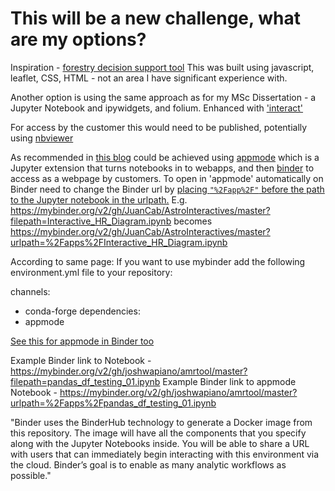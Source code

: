 # This will be a new challenge, what are my options?

Inspiration - [forestry decision support tool](http://www.forestdss.org.uk/geoforestdss/esc4.jsp#)
This was built using javascript, leaflet, CSS, HTML - not an area I have significant experience with.

Another option is using the same approach as for my MSc Dissertation - a Jupyter Notebook and ipywidgets, and folium. Enhanced with ['interact'](https://nbviewer.jupyter.org/github/python-visualization/folium_contrib/tree/master/notebooks/)

For access by the customer this would need to be published, potentially using [nbviewer](https://github.com/jupyter/nbviewer/)

As recommended in [this blog](http://buklijas.info/blog/2018/10/01/making-web-apps-with-jupyter-notebook/) could be achieved using [appmode](https://github.com/oschuett/appmode) which is
a Jupyter extension that turns notebooks in to webapps, and then [binder](https://mybinder.org/) to access as a webpage by customers.
To open in 'appmode' automatically on Binder need to change the Binder url by [placing `"%2Fapp%2F"` before the path to the Jupyter notebook in the urlpath.](https://github.com/oschuett/appmode/issues/13) E.g. https://mybinder.org/v2/gh/JuanCab/AstroInteractives/master?filepath=Interactive_HR_Diagram.ipynb becomes https://mybinder.org/v2/gh/JuanCab/AstroInteractives/master?urlpath=%2Fapps%2FInteractive_HR_Diagram.ipynb

According to same page:
If you want to use mybinder add the following environment.yml file to your repository:

channels:
  - conda-forge
dependencies:
  - appmode

[See this for appmode in Binder too](https://github.com/binder-examples/appmode)

Example Binder link to Notebook - https://mybinder.org/v2/gh/joshwapiano/amrtool/master?filepath=pandas_df_testing_01.ipynb
Example Binder link to appmode Notebook - https://mybinder.org/v2/gh/joshwapiano/amrtool/master?urlpath=%2Fapps%2Fpandas_df_testing_01.ipynb

"Binder uses the BinderHub technology to generate a Docker image from this repository. The image will have all the components that you specify along with the Jupyter Notebooks inside. You will be able to share a URL with users that can immediately begin interacting with this environment via the cloud. Binder’s goal is to enable as many analytic workflows as possible."

